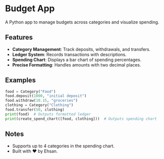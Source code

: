 # Budget App
A Python app to manage budgets across categories and visualize spending.

## Features
- **Category Management**: Track deposits, withdrawals, and transfers.
- **Ledger System**: Records transactions with descriptions.
- **Spending Chart**: Displays a bar chart of spending percentages.
- **Precise Formatting**: Handles amounts with two decimal places.

## Examples
```python
food = Category("Food")
food.deposit(1000, "initial deposit")
food.withdraw(10.15, "groceries")
clothing = Category("Clothing")
food.transfer(50, clothing)
print(food)  # Outputs formatted ledger
print(create_spend_chart([food, clothing]))  # Outputs spending chart
```

## Notes
- Supports up to 4 categories in the spending chart.
- Built with ❤️ by Ehsan.
